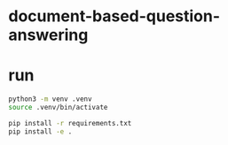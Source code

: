 # document-based-question-answering

# run

```bash
python3 -m venv .venv
source .venv/bin/activate
```

```bash
pip install -r requirements.txt
pip install -e .
```
